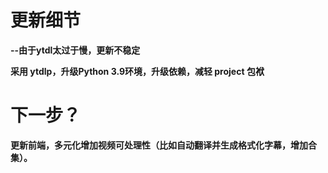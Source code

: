 # 更新细节

**--由于ytdl太过于慢，更新不稳定**

**采用 ytdlp，升级Python 3.9环境，升级依赖，减轻 project 包袱**

# 下一步？

**更新前端，多元化增加视频可处理性（比如自动翻译并生成格式化字幕，增加合集）。**

